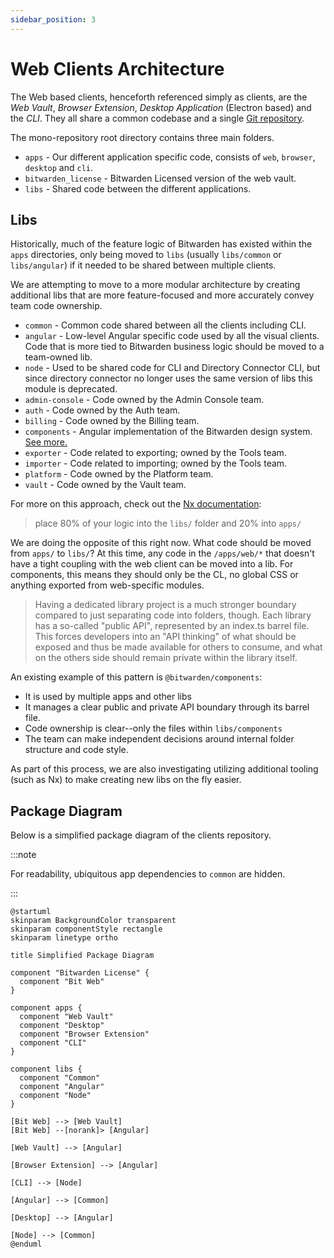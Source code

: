 ```yaml
---
sidebar_position: 3
---
```


# Web Clients Architecture

The Web based clients, henceforth referenced simply as clients, are the _Web Vault_, _Browser
Extension_, _Desktop Application_ (Electron based) and the _CLI_. They all share a common codebase
and a single [Git repository](https://github.com/bitwarden/clients).

The mono-repository root directory contains three main folders.

- `apps` - Our different application specific code, consists of `web`, `browser`, `desktop` and
  `cli`.
- `bitwarden_license` - Bitwarden Licensed version of the web vault.
- `libs` - Shared code between the different applications.

## Libs

Historically, much of the feature logic of Bitwarden has existed within the `apps` directories, only
being moved to `libs` (usually `libs/common` or `libs/angular`) if it needed to be shared between
multiple clients.

We are attempting to move to a more modular architecture by creating additional libs that are more
feature-focused and more accurately convey team code ownership.

- `common` - Common code shared between all the clients including CLI.
- `angular` - Low-level Angular specific code used by all the visual clients. Code that is more tied
  to Bitwarden business logic should be moved to a team-owned lib.
- `node` - Used to be shared code for CLI and Directory Connector CLI, but since directory connector
  no longer uses the same version of libs this module is deprecated.
- `admin-console` - Code owned by the Admin Console team.
- `auth` - Code owned by the Auth team.
- `billing` - Code owned by the Billing team.
- `components` - Angular implementation of the Bitwarden design system.
  [See more.](https://components.bitwarden.com/)
- `exporter` - Code related to exporting; owned by the Tools team.
- `importer` - Code related to importing; owned by the Tools team.
- `platform` - Code owned by the Platform team.
- `vault` - Code owned by the Vault team.

For more on this approach, check out the
[Nx documentation](https://nx.dev/concepts/more-concepts/applications-and-libraries):

> place 80% of your logic into the `libs/` folder and 20% into `apps/`

We are doing the opposite of this right now. What code should be moved from `apps/` to `libs/`? At
this time, any code in the `/apps/web/*` that doesn't have a tight coupling with the web client can
be moved into a lib. For components, this means they should only be the CL, no global CSS or
anything exported from web-specific modules.

> Having a dedicated library project is a much stronger boundary compared to just separating code
> into folders, though. Each library has a so-called "public API", represented by an index.ts barrel
> file. This forces developers into an "API thinking" of what should be exposed and thus be made
> available for others to consume, and what on the others side should remain private within the
> library itself.

An existing example of this pattern is `@bitwarden/components`:

- It is used by multiple apps and other libs
- It manages a clear public and private API boundary through its barrel file.
- Code ownership is clear--only the files within `libs/components`
- The team can make independent decisions around internal folder structure and code style.

As part of this process, we are also investigating utilizing additional tooling (such as Nx) to make
creating new libs on the fly easier.

## Package Diagram

Below is a simplified package diagram of the clients repository.

:::note

For readability, ubiquitous app dependencies to `common` are hidden.

:::

```kroki type=plantuml
@startuml
skinparam BackgroundColor transparent
skinparam componentStyle rectangle
skinparam linetype ortho

title Simplified Package Diagram

component "Bitwarden License" {
  component "Bit Web"
}

component apps {
  component "Web Vault"
  component "Desktop"
  component "Browser Extension"
  component "CLI"
}

component libs {
  component "Common"
  component "Angular"
  component "Node"
}

[Bit Web] --> [Web Vault]
[Bit Web] --[norank]> [Angular]

[Web Vault] --> [Angular]

[Browser Extension] --> [Angular]

[CLI] --> [Node]

[Angular] --> [Common]

[Desktop] --> [Angular]

[Node] --> [Common]
@enduml
```
